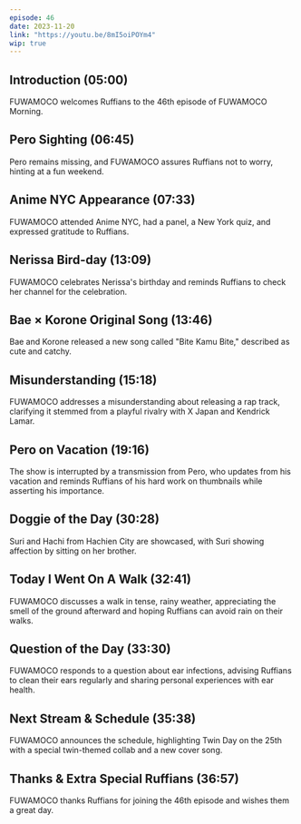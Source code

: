 ```yaml
---
episode: 46
date: 2023-11-20
link: "https://youtu.be/8mI5oiPOYm4"
wip: true
---
```


## Introduction (05:00)

FUWAMOCO welcomes Ruffians to the 46th episode of FUWAMOCO Morning.

## Pero Sighting (06:45)

Pero remains missing, and FUWAMOCO assures Ruffians not to worry, hinting at a fun weekend.

## Anime NYC Appearance (07:33)

FUWAMOCO attended Anime NYC, had a panel, a New York quiz, and expressed gratitude to Ruffians.

## Nerissa Bird-day (13:09)

FUWAMOCO celebrates Nerissa's birthday and reminds Ruffians to check her channel for the celebration.

## Bae × Korone Original Song (13:46)

Bae and Korone released a new song called "Bite Kamu Bite," described as cute and catchy.

## Misunderstanding (15:18)

FUWAMOCO addresses a misunderstanding about releasing a rap track, clarifying it stemmed from a playful rivalry with X Japan and Kendrick Lamar.

## Pero on Vacation (19:16)

The show is interrupted by a transmission from Pero, who updates from his vacation and reminds Ruffians of his hard work on thumbnails while asserting his importance.

## Doggie of the Day (30:28)

Suri and Hachi from Hachien City are showcased, with Suri showing affection by sitting on her brother.

## Today I Went On A Walk (32:41)

FUWAMOCO discusses a walk in tense, rainy weather, appreciating the smell of the ground afterward and hoping Ruffians can avoid rain on their walks.

## Question of the Day (33:30)

FUWAMOCO responds to a question about ear infections, advising Ruffians to clean their ears regularly and sharing personal experiences with ear health.

## Next Stream & Schedule (35:38)

FUWAMOCO announces the schedule, highlighting Twin Day on the 25th with a special twin-themed collab and a new cover song.

## Thanks & Extra Special Ruffians (36:57)

FUWAMOCO thanks Ruffians for joining the 46th episode and wishes them a great day.
